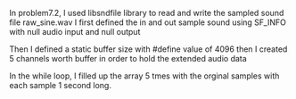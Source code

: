 In problem7.2, I used libsndfile library to read and write the sampled sound file raw_sine.wav
I first defined the in and out sample sound using SF_INFO with null audio input and null output

Then I defined a static buffer size with #define value of 4096
then I created 5 channels worth buffer in order to hold the extended audio data

In the while loop, I filled up the array 5 tmes with the orginal samples with each sample 1 second long.
